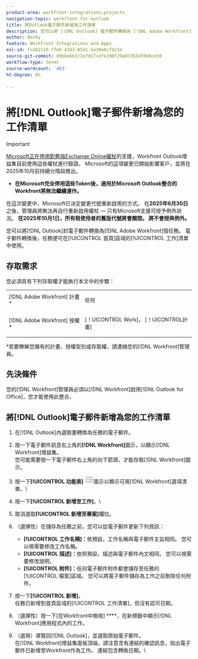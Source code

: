 ```yaml
---
product-area: workfront-integrations;projects
navigation-topic: workfront-for-outlook
title: 將Outlook電子郵件新增為工作清單
description: 您可以將 [!DNL Outlook] 電子郵件轉換為 [!DNL Adobe Workfront] 個任務。 電子郵件轉換後，任務會顯示在首頁區域的工作清單中。
author: Becky
feature: Workfront Integrations and Apps
exl-id: fcd02116-ffeb-43d3-8541-5e30e6cfdc5e
source-git-commit: d9b0e6b1c2afd17cefe190f29a072634f0b0ce50
workflow-type: tm+mt
source-wordcount: '463'
ht-degree: 0%

---
```


# 將[!DNL Outlook]電子郵件新增為您的工作清單

>[!IMPORTANT]
>
>[Microsoft正在停用對舊版Exchange Online權杖](https://learn.microsoft.com/en-us/office/dev/add-ins/outlook/faq-nested-app-auth-outlook-legacy-tokens)的支援，Workfront Outlook增益集目前使用這些權杖進行驗證。 Microsoft的這項變更已開始影響客戶，並將在2025年10月前持續分階段推出。
>
>* **在Microsoft完全停用這些Token後，適用於Microsoft Outlook整合的Workfront將無法繼續運作。**
>
>在這次變更中，Microsoft已決定變更代號重新啟用的方式。 在&#x200B;**2025年6月30日**&#x200B;之後，管理員將無法再自行重新啟用權杖 — 只有Microsoft支援可授予例外狀況。 **在2025年10月1日，所有租使用者的舊版代號將會關閉。 將不會授與例外。**


您可以將[!DNL Outlook]封電子郵件轉換為[!DNL Adobe Workfront]個任務。 電子郵件轉換後，任務便可在[!UICONTROL 首頁]區域的[!UICONTROL 工作]清單中使用。

## 存取需求

您必須具有下列存取權才能執行本文中的步驟：

<table style="table-layout:auto"> 
 <col> 
 <col> 
 <tbody> 
  <tr> 
   <td role="rowheader">[!DNL Adobe Workfront] 計畫*</td> 
   <td> <p>任何</p> </td> 
  </tr> 
  <tr> 
   <td role="rowheader">[!DNL Adobe Workfront] 授權*</td> 
   <td> <p>[！UICONTROL Work]， [！UICONTROL計畫]</p> </td> 
  </tr> 
 </tbody> 
</table>

&#42;若要瞭解您擁有的計畫、授權型別或存取權，請連絡您的[!DNL Workfront]管理員。

## 先決條件

您的[!DNL Workfront]管理員必須以[!DNL Workfront]啟用[!DNL Outlook for Office]，您才能使用此整合。

## 將[!DNL Outlook]電子郵件新增為您的工作清單

1. 在[!DNL Outlook]內選取要轉換為任務的電子郵件。
1. 按一下電子郵件訊息右上角的&#x200B;**[!DNL Workfront]**&#x200B;圖示，以顯示[!DNL Workfront]增益集。\
   您可能需要按一下電子郵件右上角的向下箭頭，才能存取[!DNL Workfront]圖示。

1. 按一下&#x200B;**[!UICONTROL 功能表]** ![o365_addin_menu_icon.png](assets/o365-addin-menu2-icon.png)圖示以顯示可用[!DNL Workfront]選項清單。\


1. 按一下&#x200B;**[!UICONTROL 新增至工作]**。\

1. 取消選取&#x200B;**[!UICONTROL 新增至專案]**&#x200B;欄位。
1. （選擇性）在儲存為任務之前，您可以從電子郵件更新下列資訊：

   * **[!UICONTROL 工作名稱]：**&#x200B;依預設，工作名稱與電子郵件主旨相同。 您可以視需要修改工作名稱。
   * **[!UICONTROL 描述]：**&#x200B;依照預設，描述與電子郵件內文相同。 您可以視需要修改說明。
   * **[!UICONTROL 附件]：**&#x200B;任何電子郵件附件都會儲存至任務的[!UICONTROL 檔案]區域。 您可以將電子郵件儲存為工作之前刪除任何附件。

1. 按一下&#x200B;**[!UICONTROL 新增]**。\
   任務已新增到首頁區域的[!UICONTROL 工作清單]，但沒有認可日期。

1. （選擇性）按一下[在Workfront中檢視] ****，在新標籤中顯示[!DNL Workfront]應用程式內的工作。

1. （選用）導覽回[!DNL Outlook]，並選取原始電子郵件。\
   在[!DNL Workfront]增益集面板頂端，請注意含有連結的確認訊息，指出電子郵件已新增至Workfront作為工作。 連結包含轉換日期。\
